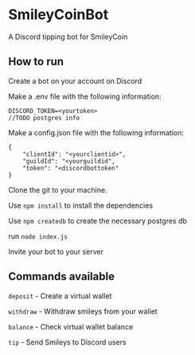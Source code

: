 # SmileyCoinBot
A Discord tipping bot for SmileyCoin

## How to run

Create a bot on your account on Discord

Make a .env file with the following information:
```
DISCORD_TOKEN=<yourtoken>
//TODO postgres info
```

Make a config.json file with the following information:
```
{
    "clientId": "<yourclientid>",
    "guildId": "<yourguildid",
    "token": "<discordbottoken"
}
```
Clone the git to your machine.

Use `npm install` to install the dependencies
    
Use `npm createdb` to create the necessary postgres db
    
run `node index.js`

Invite your bot to your server
  

## Commands available


`deposit` - Create a virtual wallet

`withdraw` - Withdraw smileys from your wallet

`balance` - Check virtual wallet balance

`tip` - Send Smileys to Discord users
